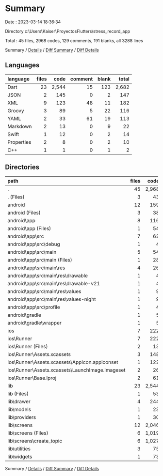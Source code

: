 # Summary

Date : 2023-03-14 18:36:34

Directory c:\\Users\\Kaiser\\ProyectosFlutters\\stress_record_app

Total : 45 files,  2968 codes, 129 comments, 191 blanks, all 3288 lines

Summary / [Details](details.md) / [Diff Summary](diff.md) / [Diff Details](diff-details.md)

## Languages
| language | files | code | comment | blank | total |
| :--- | ---: | ---: | ---: | ---: | ---: |
| Dart | 23 | 2,544 | 15 | 123 | 2,682 |
| JSON | 2 | 145 | 0 | 2 | 147 |
| XML | 9 | 123 | 48 | 11 | 182 |
| Groovy | 3 | 89 | 5 | 22 | 116 |
| YAML | 2 | 33 | 61 | 19 | 113 |
| Markdown | 2 | 13 | 0 | 9 | 22 |
| Swift | 1 | 12 | 0 | 2 | 14 |
| Properties | 2 | 8 | 0 | 2 | 10 |
| C++ | 1 | 1 | 0 | 1 | 2 |

## Directories
| path | files | code | comment | blank | total |
| :--- | ---: | ---: | ---: | ---: | ---: |
| . | 45 | 2,968 | 129 | 191 | 3,288 |
| . (Files) | 3 | 43 | 61 | 26 | 130 |
| android | 12 | 159 | 51 | 33 | 243 |
| android (Files) | 3 | 38 | 0 | 10 | 48 |
| android\\app | 8 | 116 | 51 | 22 | 189 |
| android\\app (Files) | 1 | 54 | 5 | 13 | 72 |
| android\\app\\src | 7 | 62 | 46 | 9 | 117 |
| android\\app\\src\\debug | 1 | 4 | 4 | 1 | 9 |
| android\\app\\src\\main | 5 | 54 | 38 | 7 | 99 |
| android\\app\\src\\main (Files) | 1 | 28 | 6 | 1 | 35 |
| android\\app\\src\\main\\res | 4 | 26 | 32 | 6 | 64 |
| android\\app\\src\\main\\res\\drawable | 1 | 4 | 7 | 2 | 13 |
| android\\app\\src\\main\\res\\drawable-v21 | 1 | 4 | 7 | 2 | 13 |
| android\\app\\src\\main\\res\\values | 1 | 9 | 9 | 1 | 19 |
| android\\app\\src\\main\\res\\values-night | 1 | 9 | 9 | 1 | 19 |
| android\\app\\src\\profile | 1 | 4 | 4 | 1 | 9 |
| android\\gradle | 1 | 5 | 0 | 1 | 6 |
| android\\gradle\\wrapper | 1 | 5 | 0 | 1 | 6 |
| ios | 7 | 222 | 2 | 9 | 233 |
| ios\\Runner | 7 | 222 | 2 | 9 | 233 |
| ios\\Runner (Files) | 2 | 13 | 0 | 3 | 16 |
| ios\\Runner\\Assets.xcassets | 3 | 148 | 0 | 4 | 152 |
| ios\\Runner\\Assets.xcassets\\AppIcon.appiconset | 1 | 122 | 0 | 1 | 123 |
| ios\\Runner\\Assets.xcassets\\LaunchImage.imageset | 2 | 26 | 0 | 3 | 29 |
| ios\\Runner\\Base.lproj | 2 | 61 | 2 | 2 | 65 |
| lib | 23 | 2,544 | 15 | 123 | 2,682 |
| lib (Files) | 1 | 53 | 0 | 3 | 56 |
| lib\\drawer | 4 | 244 | 0 | 15 | 259 |
| lib\\models | 1 | 23 | 0 | 5 | 28 |
| lib\\providers | 1 | 30 | 0 | 3 | 33 |
| lib\\screens | 12 | 2,046 | 15 | 82 | 2,143 |
| lib\\screens (Files) | 6 | 1,019 | 3 | 37 | 1,059 |
| lib\\screens\\create_topic | 6 | 1,027 | 12 | 45 | 1,084 |
| lib\\utilities | 3 | 75 | 0 | 11 | 86 |
| lib\\widgets | 1 | 73 | 0 | 4 | 77 |

Summary / [Details](details.md) / [Diff Summary](diff.md) / [Diff Details](diff-details.md)